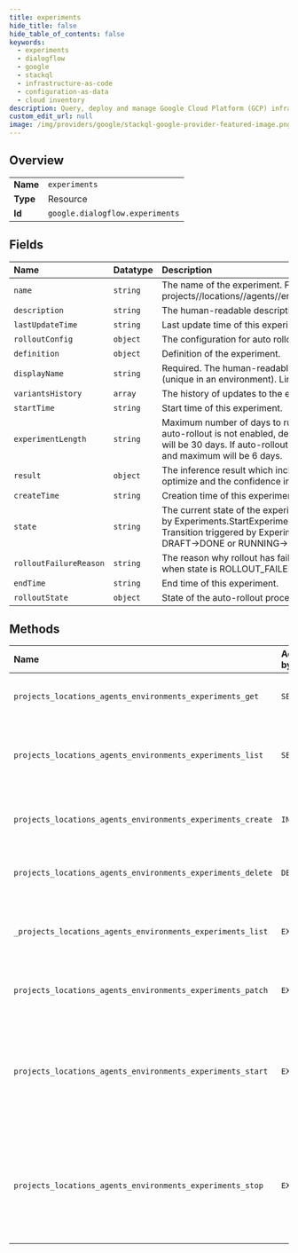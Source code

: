 ```yaml
---
title: experiments
hide_title: false
hide_table_of_contents: false
keywords:
  - experiments
  - dialogflow
  - google    
  - stackql
  - infrastructure-as-code
  - configuration-as-data
  - cloud inventory
description: Query, deploy and manage Google Cloud Platform (GCP) infrastructure and resources using SQL
custom_edit_url: null
image: /img/providers/google/stackql-google-provider-featured-image.png
---
```

  
    

## Overview
<table><tbody>
<tr><td><b>Name</b></td><td><code>experiments</code></td></tr>
<tr><td><b>Type</b></td><td>Resource</td></tr>
<tr><td><b>Id</b></td><td><code>google.dialogflow.experiments</code></td></tr>
</tbody></table>

## Fields
| Name | Datatype | Description |
|:-----|:---------|:------------|
| `name` | `string` | The name of the experiment. Format: projects//locations//agents//environments//experiments/.. |
| `description` | `string` | The human-readable description of the experiment. |
| `lastUpdateTime` | `string` | Last update time of this experiment. |
| `rolloutConfig` | `object` | The configuration for auto rollout. |
| `definition` | `object` | Definition of the experiment. |
| `displayName` | `string` | Required. The human-readable name of the experiment (unique in an environment). Limit of 64 characters. |
| `variantsHistory` | `array` | The history of updates to the experiment variants. |
| `startTime` | `string` | Start time of this experiment. |
| `experimentLength` | `string` | Maximum number of days to run the experiment/rollout. If auto-rollout is not enabled, default value and maximum will be 30 days. If auto-rollout is enabled, default value and maximum will be 6 days. |
| `result` | `object` | The inference result which includes an objective metric to optimize and the confidence interval. |
| `createTime` | `string` | Creation time of this experiment. |
| `state` | `string` | The current state of the experiment. Transition triggered by Experiments.StartExperiment: DRAFT-&gt;RUNNING. Transition triggered by Experiments.CancelExperiment: DRAFT-&gt;DONE or RUNNING-&gt;DONE. |
| `rolloutFailureReason` | `string` | The reason why rollout has failed. Should only be set when state is ROLLOUT_FAILED. |
| `endTime` | `string` | End time of this experiment. |
| `rolloutState` | `object` | State of the auto-rollout process. |
## Methods
| Name | Accessible by | Required Params | Description |
|:-----|:--------------|:----------------|:------------|
| `projects_locations_agents_environments_experiments_get` | `SELECT` | `agentsId, environmentsId, experimentsId, locationsId, projectsId` | Retrieves the specified Experiment. |
| `projects_locations_agents_environments_experiments_list` | `SELECT` | `agentsId, environmentsId, locationsId, projectsId` | Returns the list of all experiments in the specified Environment. |
| `projects_locations_agents_environments_experiments_create` | `INSERT` | `agentsId, environmentsId, locationsId, projectsId` | Creates an Experiment in the specified Environment. |
| `projects_locations_agents_environments_experiments_delete` | `DELETE` | `agentsId, environmentsId, experimentsId, locationsId, projectsId` | Deletes the specified Experiment. |
| `_projects_locations_agents_environments_experiments_list` | `EXEC` | `agentsId, environmentsId, locationsId, projectsId` | Returns the list of all experiments in the specified Environment. |
| `projects_locations_agents_environments_experiments_patch` | `EXEC` | `agentsId, environmentsId, experimentsId, locationsId, projectsId` | Updates the specified Experiment. |
| `projects_locations_agents_environments_experiments_start` | `EXEC` | `agentsId, environmentsId, experimentsId, locationsId, projectsId` | Starts the specified Experiment. This rpc only changes the state of experiment from PENDING to RUNNING. |
| `projects_locations_agents_environments_experiments_stop` | `EXEC` | `agentsId, environmentsId, experimentsId, locationsId, projectsId` | Stops the specified Experiment. This rpc only changes the state of experiment from RUNNING to DONE. |
